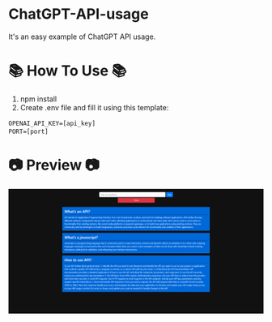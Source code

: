 # ChatGPT-API-usage
It's an easy example of ChatGPT API usage.

# 📚 How To Use 📚
1. npm install
2. Create .env file and fill it using this template:
```
OPENAI_API_KEY=[api_key]
PORT=[port]
```

# 📷 Preview 📷
![image](overview.png)
